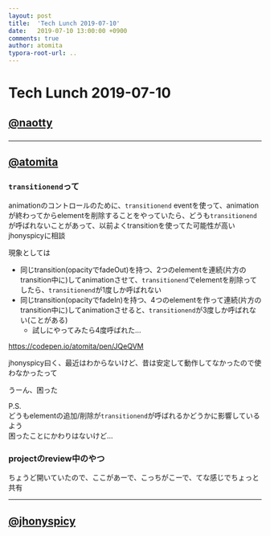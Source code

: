 ```yaml
---
layout: post
title:  'Tech Lunch 2019-07-10'
date:   2019-07-10 13:00:00 +0900
comments: true
author: atomita
typora-root-url: ..
---
```


# Tech Lunch 2019-07-10

## [@naotty](https://github.com/naotty)

### 



----

## [@atomita](https://github.com/atomita)

### `transitionend`って

animationのコントロールのために、`transitionend` eventを使って、animationが終わってからelementを削除することをやっていたら、どうも`transitionend`が呼ばれないことがあって、以前よくtransitionを使ってた可能性が高いjhonyspicyに相談

現象としては

- 同じtransition(opacityでfadeOut)を持つ、2つのelementを連続(片方のtransition中に)してanimationさせて、`transitionend`でelementを削除ってしたら、`transitionend`が1度しか呼ばれない
- 同じtransition(opacityでfadeIn)を持つ、4つのelementを作って連続(片方のtransition中に)してanimationさせると、`transitionend`が3度しか呼ばれない(ことがある)
  - 試しにやってみたら4度呼ばれた...
  
https://codepen.io/atomita/pen/JQeQVM

jhonyspicy曰く、最近はわからないけど、昔は安定して動作してなかったので使わなかったって

うーん、困った


P.S.  
どうもelementの追加/削除が`transitionend`が呼ばれるかどうかに影響しているよう  
困ったことにかわりはないけど...

### projectのreview中のやつ

ちょうど開いていたので、ここがあーで、こっちがこーで、てな感じでちょっと共有

----

## [@jhonyspicy](https://github.com/jhonyspicy)

### 

